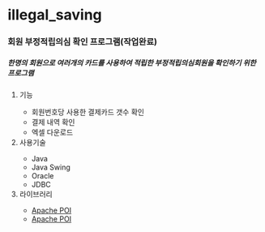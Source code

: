 # illegal_saving
<h3>회원 부정적립의심 확인 프로그램(작업완료)</h3>

<h5>한명의 회원으로 여러개의 카드를 사용하여 적립한 부정적립의심회원을 확인하기 위한 프로그램</h5>

<ol>
  <li>기능</li>
    <ul>
      <li>회원번호당 사용한 결제카드 갯수 확인</li>
      <li>결제 내역 확인</li>
      <li>엑셀 다운로드</li>
    </ul>
  <li>사용기술</li>
    <ul>
      <li>Java</li>
      <li>Java Swing</li>
      <li>Oracle</li>
      <li>JDBC</li>
    </ul>
  <li>라이브러리</li>
    <ul>
      <li><a href="https://poi.apache.org/" target="_blank">Apache POI</a></li>
      <li><a href="https://www.oracle.com/kr/database/technologies/appdev/jdbc-downloads.html" target="_blank">Apache POI</a></li>
    </ul>
</ol>
